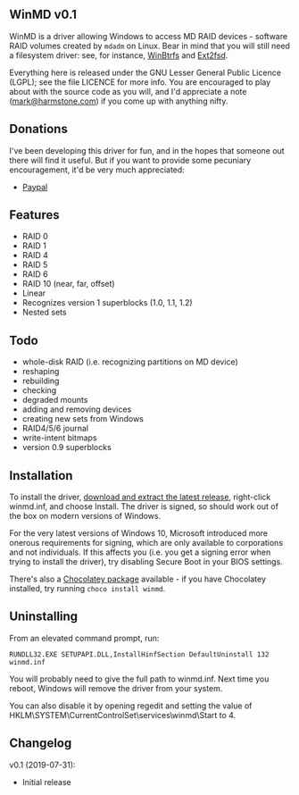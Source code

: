 WinMD v0.1
----------

WinMD is a driver allowing Windows to access MD RAID devices - software RAID
volumes created by `mdadm` on Linux. Bear in mind that you will still need a
filesystem driver: see, for instance, [WinBtrfs](https://github.com/maharmstone/btrfs) and [Ext2fsd](https://sourceforge.net/projects/ext2fsd/).

Everything here is released under the GNU Lesser General Public Licence (LGPL);
see the file LICENCE for more info. You are encouraged to play about with the
source code as you will, and I'd appreciate a note (mark@harmstone.com) if you
come up with anything nifty.

Donations
---------

I've been developing this driver for fun, and in the hopes that someone out there
will find it useful. But if you want to provide some pecuniary encouragement, it'd
be very much appreciated:

* [Paypal](https://www.paypal.com/cgi-bin/webscr?cmd=_donations&business=3XQVCQ6YB55L2&lc=GB&item_name=WinMD%20donation&currency_code=GBP&bn=PP%2dDonationsBF%3abtn_donate_LG%2egif%3aNonHosted)

Features
--------

* RAID 0
* RAID 1
* RAID 4
* RAID 5
* RAID 6
* RAID 10 (near, far, offset)
* Linear
* Recognizes version 1 superblocks (1.0, 1.1, 1.2)
* Nested sets

Todo
----

* whole-disk RAID (i.e. recognizing partitions on MD device)
* reshaping
* rebuilding
* checking
* degraded mounts
* adding and removing devices
* creating new sets from Windows
* RAID4/5/6 journal
* write-intent bitmaps
* version 0.9 superblocks

Installation
------------

To install the driver, [download and extract the latest release](https://github.com/maharmstone/winmd/releases),
right-click winmd.inf, and choose Install. The driver is signed, so should work out
of the box on modern versions of Windows.

For the very latest versions of Windows 10, Microsoft introduced more onerous
requirements for signing, which are only available to corporations and not individuals.
If this affects you (i.e. you get a signing error when trying to install the driver),
try disabling Secure Boot in your BIOS settings.

There's also a [Chocolatey package](https://chocolatey.org/packages/winmd) available -
if you have Chocolatey installed, try running `choco install winmd`.

Uninstalling
------------

From an elevated command prompt, run:

`RUNDLL32.EXE SETUPAPI.DLL,InstallHinfSection DefaultUninstall 132 winmd.inf`

You will probably need to give the full path to winmd.inf. Next time you reboot, Windows
will remove the driver from your system.

You can also disable it by opening regedit and setting the value of
HKLM\SYSTEM\CurrentControlSet\services\winmd\Start to 4.

Changelog
---------

v0.1 (2019-07-31):
* Initial release
